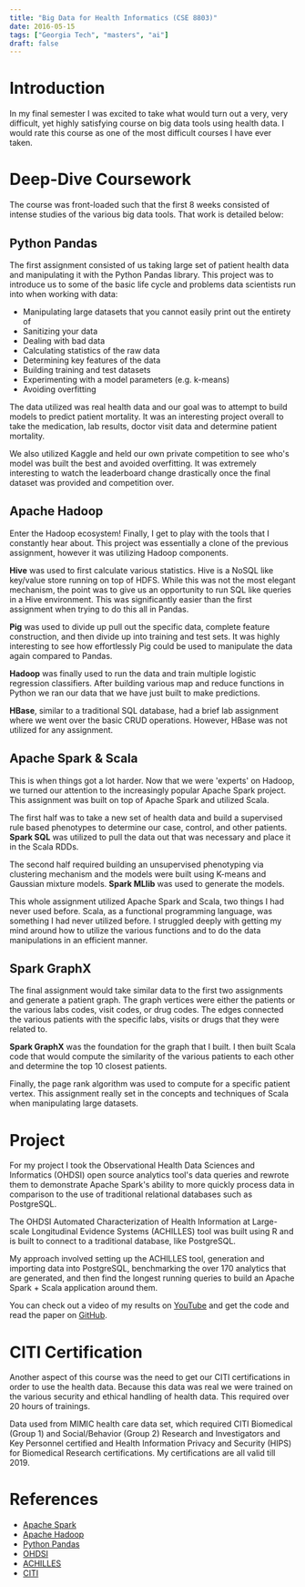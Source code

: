 ```yaml
---
title: "Big Data for Health Informatics (CSE 8803)"
date: 2016-05-15
tags: ["Georgia Tech", "masters", "ai"]
draft: false
---
```


# Introduction

In my final semester I was excited to take what would turn out a very, very difficult, yet highly satisfying course on big data tools using health data. I would rate this course as one of the most difficult courses I have ever taken.

# Deep-Dive Coursework

The course was front-loaded such that the first 8 weeks consisted of intense studies of the various big data tools. That work is detailed below:

## Python Pandas

The first assignment consisted of us taking large set of patient health data and manipulating it with the Python Pandas library. This project was to introduce us to some of the basic life cycle and problems data scientists run into when working with data:

* Manipulating large datasets that you cannot easily print out the entirety of
* Sanitizing your data
* Dealing with bad data
* Calculating statistics of the raw data
* Determining key features of the data
* Building training and test datasets
* Experimenting with a model parameters (e.g. k-means)
* Avoiding overfitting

The data utilized was real health data and our goal was to attempt to build models to predict patient mortality. It was an interesting project overall to take the medication, lab results, doctor visit data and determine patient mortality.

We also utilized Kaggle and held our own private competition to see who's model was built the best and avoided overfitting. It was extremely interesting to watch the leaderboard change drastically once the final dataset was provided and competition over.

## Apache Hadoop

Enter the Hadoop ecosystem! Finally, I get to play with the tools that I constantly hear about. This project was essentially a clone of the previous assignment, however it was utilizing Hadoop components.

**Hive** was used to first calculate various statistics. Hive is a NoSQL like key/value store running on top of HDFS. While this was not the most elegant mechanism, the point was to give us an opportunity to run SQL like queries in a Hive environment. This was significantly easier than the first assignment when trying to do this all in Pandas.

**Pig** was used to divide up pull out the specific data, complete feature construction, and then divide up into training and test sets. It was highly interesting to see how effortlessly Pig could be used to manipulate the data again compared to Pandas.

**Hadoop** was finally used to run the data and train multiple logistic regression classifiers. After building various map and reduce functions in Python we ran our data that we have just built to make predictions.

**HBase**, similar to a traditional SQL database, had a brief lab assignment where we went over the basic CRUD operations. However, HBase was not utilized for any assignment.

## Apache Spark & Scala

This is when things got a lot harder. Now that we were 'experts' on Hadoop, we turned our attention to the increasingly popular Apache Spark project. This assignment was built on top of Apache Spark and utilized Scala.

The first half was to take a new set of health data and build a supervised rule based phenotypes to determine our case, control, and other patients. **Spark SQL** was utilized to pull the data out that was necessary and place it in the Scala RDDs.

The second half required building an unsupervised phenotyping via clustering mechanism and the models were built using K-means and Gaussian mixture models. **Spark MLlib** was used to generate the models.

This whole assignment utilized Apache Spark and Scala, two things I had never used before. Scala, as a functional programming language, was something I had never utilized before. I struggled deeply with getting my mind around how to utilize the various functions and to do the data manipulations in an efficient manner.

## Spark GraphX

The final assignment would take similar data to the first two assignments and generate a patient graph. The graph vertices were either the patients or the various labs codes, visit codes, or drug codes. The edges connected the various patients with the specific labs, visits or drugs that they were related to.

**Spark GraphX** was the foundation for the graph that I built. I then built Scala code that would compute the similarity of the various patients to each other and determine the top 10 closest patients.

Finally, the page rank algorithm was used to compute for a specific patient vertex. This assignment really set in the concepts and techniques of Scala when manipulating large datasets.

# Project

For my project I took the Observational Health Data Sciences and Informatics (OHDSI) open source analytics tool's data queries and rewrote them to demonstrate Apache Spark's ability to more quickly process data in comparison to the use of traditional relational databases such as PostgreSQL.

The OHDSI Automated Characterization of Health Information at Large-scale Longitudinal Evidence Systems (ACHILLES) tool was built using R and is built to connect to a traditional database, like PostgreSQL.

My approach involved setting up the ACHILLES tool, generation and importing data into PostgreSQL, benchmarking the over 170 analytics that are generated, and then find the longest running queries to build an Apache Spark + Scala application around them.

You can check out a video of my results on [YouTube](https://www.youtube.com/watch?v=k5bl7VhgEmQ) and get the code and read the paper on [GitHub](https://github.com/powersj/spark4achilles).

# CITI Certification

Another aspect of this course was the need to get our CITI certifications in order to use the health data. Because this data was real we were trained on the various security and ethical handling of health data. This required over 20 hours of trainings.

Data used from MIMIC health care data set, which required CITI Biomedical (Group 1) and Social/Behavior (Group 2) Research and Investigators and Key Personnel certified and Health Information Privacy and Security (HIPS) for Biomedical Research certifications. My certifications are all valid till 2019.

# References

* [Apache Spark](https://spark.apache.org/)
* [Apache Hadoop](https://hadoop.apache.org/)
* [Python Pandas](http://pandas.pydata.org/)
* [OHDSI](http://www.ohdsi.org/)
* [ACHILLES](http://www.ohdsi.org/analytic-tools/achilles-for-data-characterization/)
* [CITI](https://www.citiprogram.org/)
